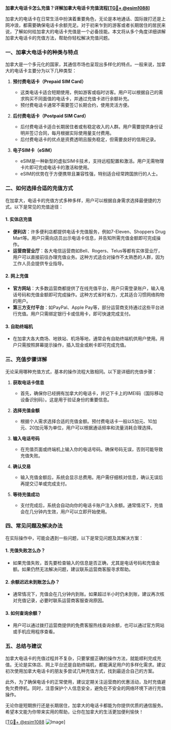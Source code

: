 **加拿大电话卡怎么充值？详解加拿大电话卡充值流程[[TG💪+ @esim1088](https://t.me/s/esim1088)]**

加拿大的电话卡在日常生活中扮演着重要角色，无论是本地通话、国际拨打还是上网冲浪，都需要确保电话卡余额充足。对于初来乍到的游客或者长期居住的居民来说，了解如何给加拿大的电话卡充值是一个必备技能。本文将从多个角度详细讲解加拿大电话卡的充值方法，帮助你轻松解决充值问题。

### **一、加拿大电话卡的种类与特点**

加拿大是一个多元化的国家，其通信市场也呈现出多样化的特点。一般来说，加拿大的电话卡主要分为以下几种类型：

1. **预付费电话卡（Prepaid SIM Card）**
   - 这类电话卡适合短期使用，例如游客或临时访客。用户可以根据自己的需求购买不同面值的电话卡，并通过充值卡进行余额补充。
   - 预付费电话卡通常不需要签订长期合约，使用灵活方便。

2. **后付费电话卡（Postpaid SIM Card）**
   - 后付费电话卡适合长期居住者或有稳定收入的人群。用户需要提供身份证明并签订合同，每月根据实际使用量支付费用。
   - 后付费电话卡的优点是资费透明且服务稳定，但需要良好的信用记录。

3. **电子SIM卡（eSIM）**
   - eSIM是一种新型的虚拟SIM卡技术，支持远程配置和激活。用户无需物理卡片即可完成电话卡的激活和使用。
   - eSIM的优势在于方便携带且兼容性强，特别适合经常跨国旅行的人士。

### **二、如何选择合适的充值方式**

在加拿大，电话卡的充值方式多种多样，用户可以根据自身需求选择最便捷的方式。以下是常见的充值途径：

#### **1. 实体店充值**
   - **便利店**：许多便利店都提供电话卡充值服务，例如7-Eleven、Shoppers Drug Mart等。用户只需向店员出示电话卡信息，并告知所需充值金额即可完成操作。
   - **运营商营业厅**：各大电信运营商如Bell、Rogers、Telus等都有实体营业厅，用户可以直接前往办理充值业务。这种方式适合对操作不太熟悉的人群，因为工作人员会提供专业指导。

#### **2. 网上充值**
   - **官方网站**：大多数运营商都提供了在线充值平台，用户只需登录账户，输入电话号码和充值金额即可完成操作。这种方式省时省力，尤其适合习惯网络购物的用户。
   - **第三方支付平台**：如PayPal、Apple Pay等，部分运营商支持通过这些平台进行充值。用户只需绑定银行卡或信用卡，即可快速完成支付。

#### **3. 自助终端机**
   - 在加拿大各大商场、地铁站、机场等地，通常会有自助终端机供用户使用。用户只需按照屏幕提示操作，插入现金或刷卡即可完成充值。

### **三、充值步骤详解**

无论采用哪种充值方式，基本的操作流程大致相同。以下是详细的充值步骤：

1. **获取电话卡信息**
   - 首先，确保你已经拥有加拿大的电话卡，并记下卡上的IMEI码（国际移动设备识别码）。这是用于验证身份的重要信息。

2. **选择充值金额**
   - 根据个人需求选择合适的充值金额。预付费电话卡一般以5加元、10加元、20加元等为单位，用户可以根据通话频率和流量消耗合理选择。

3. **输入电话号码**
   - 在充值页面或终端机上输入你的电话号码。确保号码无误，否则可能导致充值失败。

4. **确认交易**
   - 输入充值金额后，系统会显示总费用。用户需仔细核对信息，确认无误后再提交订单或完成支付。

5. **等待充值成功**
   - 支付完成后，系统会自动向你的电话卡账户注入余额。通常情况下，充值会在几分钟内生效，用户可以立即开始使用。

### **四、常见问题及解决办法**

在实际操作中，可能会遇到一些问题，以下是常见问题及其解决方案：

#### **1. 充值失败怎么办？**
   - 如果充值失败，首先要检查输入的信息是否正确，尤其是电话号码和充值金额。如果仍然无法解决问题，建议联系运营商客服寻求帮助。

#### **2. 余额迟迟未到账怎么办？**
   - 通常情况下，充值会在几分钟内到账。如果超过半小时仍未到账，建议再次核对充值记录，必要时联系运营商客服查询原因。

#### **3. 如何查询余额？**
   - 用户可以通过拨打运营商提供的免费客服热线查询余额，也可以通过官方网站或手机应用程序查看。

### **五、总结与建议**

加拿大电话卡的充值过程并不复杂，只要掌握正确的操作方法，就能顺利完成充值。无论是实体店、网上平台还是自助终端机，都能满足用户的多样化需求。建议初次使用加拿大电话卡的朋友多尝试几种充值方式，找到最适合自己的方案。

此外，为了确保电话卡的正常使用，建议定期关注运营商的优惠活动，及时充值避免欠费停机。同时，注意保护个人信息安全，避免在不安全的网络环境下进行充值操作。

无论你是短期旅行还是长期居住，加拿大的电话卡都能为你提供优质的通信服务。希望本文能为你带来实用的帮助，让你在加拿大的生活更加便利愉快！

[[TG💪+ @esim1088](https://t.me/s/esim1088) ![Image](https://i.postimg.cc/4NQfJmqS/Snipaste-2025-05-13-00-14-12.png)]